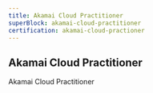 ```yaml
---
title: Akamai Cloud Practitioner
superBlock: akamai-cloud-practitioner
certification: akamai-cloud-practioner
---
```


## Akamai Cloud Practitioner

Akamai Cloud Practitioner
